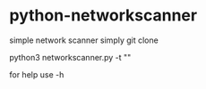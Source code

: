 # python-networkscanner
simple network scanner 
simply git clone

python3 networkscanner.py -t "<specify the target ip range>"

for help use -h 

